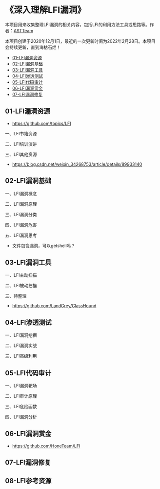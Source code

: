 # 《深入理解LFI漏洞》

本项目用来收集整理LFI漏洞的相关内容，包括LFI的利用方法工具或思路等。作者：[ASTTeam](https://github.com/ASTTeam/LFI)

本项目创建于2020年12月1日，最近的一次更新时间为2022年2月28日。本项目会持续更新，直到海枯石烂！

- [01-LFI漏洞资源]()
- [02-LFI漏洞基础]()
- [03-LFI漏洞工具]()
- [04-LFI渗透测试]()
- [05-LFI代码审计]()
- [06-LFI漏洞赏金]()
- [07-LFI漏洞修复]()

## 01-LFI漏洞资源

- https://github.com/topics/LFI

一、LFI书籍资源

二、LFI培训演讲

三、LFI其他资源
- https://blog.csdn.net/weixin_34268753/article/details/89933140

## 02-LFI漏洞基础

一、LFI漏洞概念

二、LFI漏洞原理

三、LFI漏洞分类

四、LFI漏洞危害

五、LFI漏洞思考

- 文件包含漏洞，可以getshell吗？

## 03-LFI漏洞工具

一、LFI主动扫描

二、LFI被动扫描

三、待整理

- https://github.com/LandGrey/ClassHound

## 04-LFI渗透测试

一、LFI漏洞挖掘

二、LFI漏洞实战

三、LFI高级利用

## 05-LFI代码审计

一、LFI漏洞靶场

二、LFI审计原理

三、LFI危险函数

四、LFI漏洞分析

## 06-LFI漏洞赏金

- https://github.com/HoneTeam/LFI

## 07-LFI漏洞修复

## 08-LFI参考资源